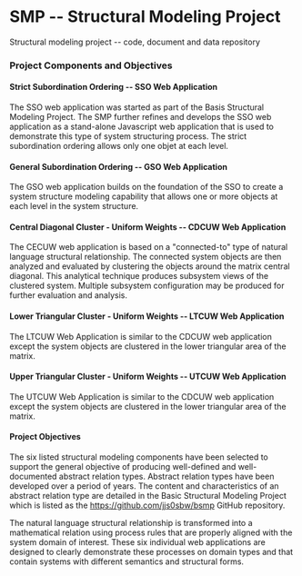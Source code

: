 # SMP -- Structural Modeling Project

Structural modeling project -- code, document and data repository

### Project Components and Objectives

#### Strict Subordination Ordering -- SSO Web Application

The SSO web application was started as part of the Basis Structural Modeling Project.
The SMP further refines and develops the SSO web application as a stand-alone Javascript
web application that is used to demonstrate this type of system structuring process.  The 
strict subordination ordering allows only one objet at each level.

#### General Subordination Ordering -- GSO Web Application

The GSO web application builds on the foundation of the SSO to create a system structure 
modeling capability that allows one or more objects at each level in the system structure.

#### Central Diagonal Cluster - Uniform Weights -- CDCUW Web Application

The CECUW web application is based on a "connected-to" type of natural language 
structural relationship.  The connected system objects are then analyzed and evaluated
by clustering the objects around the matrix central diagonal.  This analytical technique
produces subsystem views of the clustered system.  Multiple subsystem configuration may
be produced for further evaluation and analysis.

#### Lower Triangular Cluster - Uniform Weights -- LTCUW Web Application

The LTCUW Web Application is similar to the CDCUW web application except the system 
objects are clustered in the lower triangular area of the matrix.

#### Upper Triangular Cluster - Uniform Weights -- UTCUW Web Application

The UTCUW Web Application is similar to the CDCUW web application except the system 
objects are clustered in the lower triangular area of the matrix.

#### Project Objectives

The six listed structural modeling components have been selected to support the general 
objective of producing well-defined and well-documented abstract relation types.  Abstract
relation types have been developed over a period of years.  The content and 
characteristics of an abstract relation type are detailed in the Basic Structural Modeling
Project which is listed as the https://github.com/jjs0sbw/bsmp GitHub repository.

The natural language structural relationship is transformed into a mathematical relation 
using process rules that are properly aligned with the system domain of interest.  These 
six individual web applications are designed to clearly demonstrate these processes on 
domain types and that contain systems with different semantics and structural forms.